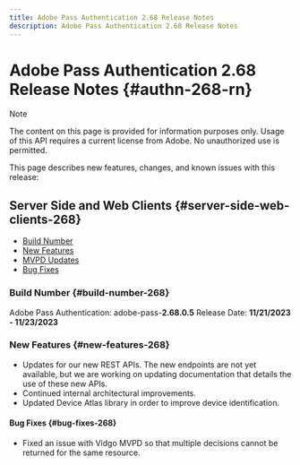 ```yaml
---
title: Adobe Pass Authentication 2.68 Release Notes
description: Adobe Pass Authentication 2.68 Release Notes
---
```

# Adobe Pass Authentication 2.68 Release Notes {#authn-268-rn}

>[!NOTE]
>
>The content on this page is provided for information purposes only. Usage of this API requires a current license from Adobe. No unauthorized use is permitted.

This page describes new features, changes, and known issues with this release:

## Server Side and Web Clients {#server-side-web-clients-268}

* [Build Number](#build-number-268)
* [New Features](#new-features-268)
* [MVPD Updates](#mvpd-updates-268)
* [Bug Fixes](#bug-fixes-268)

### Build Number {#build-number-268}

Adobe Pass Authentication: adobe-pass-**2.68.0.5**
Release Date: **11/21/2023 - 11/23/2023** 

### New Features {#new-features-268}

* Updates for our new REST APIs.  The new endpoints are not yet available, but we are working on updating documentation that details the use of these new APIs.
* Continued internal architectural improvements.
* Updated Device Atlas library in order to improve device identification.
 
#### Bug Fixes {#bug-fixes-268}

* Fixed an issue with Vidgo MVPD so that multiple decisions cannot be returned for the same resource.
